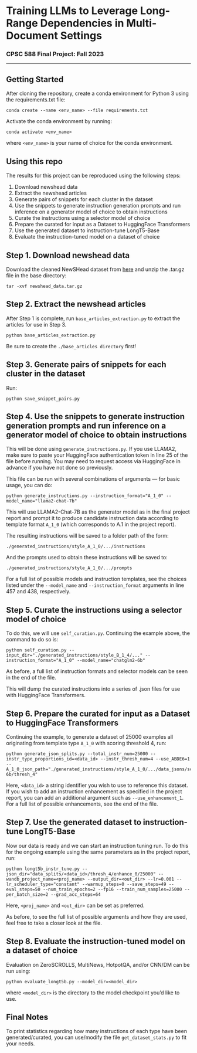 # Training LLMs to Leverage Long-Range Dependencies in Multi-Document Settings
### CPSC 588 Final Project: Fall 2023
-----

## Getting Started

After cloning the repository, create a conda environment for Python 3 using the requirements.txt file:
```
conda create --name <env_name> --file requirements.txt
```
Activate the conda environment by running:
```
conda activate <env_name>
```
where `<env_name>` is your name of choice for the conda environment.

## Using this repo
The results for this project can be reproduced using the following steps:
1. Download newshead data
2. Extract the newshead articles
3. Generate pairs of snippets for each cluster in the dataset
4. Use the snippets to generate instruction generation prompts and run inference on a generator model of choice to obtain instructions
5. Curate the instructions using a selector model of choice
6. Prepare the curated for input as a Dataset to HuggingFace Transformers
7. Use the generated dataset to instruction-tune LongT5-Base
8. Evaluate the instruction-tuned model on a dataset of choice


## Step 1. Download newshead data

Download the cleaned NewSHead dataset from [here](https://storage.googleapis.com/primer_summ/newshead_data.tar.gz) and unzip the .tar.gz file in the base directory:
```
tar -xvf newshead_data.tar.gz
```
## Step 2. Extract the newshead articles

After Step 1 is complete, run `base_articles_extraction.py` to extract the articles for use in Step 3. 
```
python base_articles_extraction.py
```
Be sure to create the `./base_articles directory` first!

## Step 3. Generate pairs of snippets for each cluster in the dataset

Run:
```
python save_snippet_pairs.py
```
## Step 4. Use the snippets to generate instruction generation prompts and run inference on a generator model of choice to obtain instructions

This will be done using `generate_instructions.py`. If you use LLAMA2, make sure to paste your HuggingFace authentication token in line 25 of the file before running. You may need to request access via HuggingFace in advance if you have not done so previously.

This file can be run with several combinations of arguments — for basic usage, you can do:
```
python generate_instructions.py --instruction_format="A_1_0" --model_name="llama2-chat-7b"
```
This will use LLAMA2-Chat-7B as the generator model as in the final project report and prompt it to produce candidate instruction data according to template format `A_1_0` (which corresponds to A.1 in the project report).

The resulting instructions will be saved to a folder path of the form:
```
./generated_instructions/style_A_1_0/.../instructions
```
And the prompts used to obtain these instructions will be saved to:
```
./generated_instructions/style_A_1_0/.../prompts
```
For a full list of possible models and instruction templates, see the choices listed under the `--model_name` and `--instruction_format` arguments in line 457 and 438, respectively.

## Step 5. Curate the instructions using a selector model of choice

To do this, we will use `self_curation.py`. Continuing the example above, the command to do so is:
```
python self_curation.py --input_dir="./generated_instructions/style_B_1_4/..." --instruction_format="A_1_0" --model_name="chatglm2-6b"
```
As before, a full list of instruction formats and selector models can be seen in the end of the file.

This will dump the curated instructions into a series of .json files for use with HuggingFace Transformers.

## Step 6. Prepare the curated for input as a Dataset to HuggingFace Transformers

Continuing the example, to generate a dataset of 25000 examples all originating from template type `A_1_0` with scoring threshold 4, run:
```
python generate_json_splits.py --total_instr_num=25000 --instr_type_proportions_id=<data_id> --instr_thresh_num=4 --use_ABDE6=1  --A_1_0_json_path="./generated_instructions/style_A_1_0/.../data_jsons/scorer_chatglm2-6b/thresh_4"
```
Here, `<data_id>` a string identifier you wish to use to reference this dataset. If you wish to add an instruction enhancement as specified in the project report, you can add an additional argument such as `--use_enhancement_1`. For a full list of possible enhancements, see the end of the file.

## Step 7. Use the generated dataset to instruction-tune LongT5-Base

Now our data is ready and we can start an instruction tuning run. To do this for the ongoing example using the same parameters as in the project report, run:
```
python longt5b_instr_tune.py --json_dir="data_splits/<data_id>/thresh_4/enhance_0/25000" --wandb_project_name=<proj_name> --output_dir=<out_dir> --lr=0.001 --lr_scheduler_type="constant" --warmup_steps=0 --save_steps=49 --eval_steps=50 --num_train_epochs=2 --fp16 --train_num_samples=25000 --per_batch_size=2 --grad_acc_steps=64
```
Here, `<proj_name>` and `<out_dir>` can be set as preferred.

As before, to see the full list of possible arguments and how they are used, feel free to take a closer look at the file.

## Step 8. Evaluate the instruction-tuned model on a dataset of choice

Evaluation on ZeroSCROLLS, MultiNews, HotpotQA, and/or CNN/DM can be run using:
```
python evaluate_longt5b.py --model_dir=<model_dir>
```
where `<model_dir>` is the directory to the model checkpoint you’d like to use. 

## Final Notes

To print statistics regarding how many instructions of each type have been generated/curated, you can use/modify the file `get_dataset_stats.py` to fit your needs.

